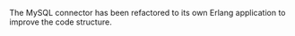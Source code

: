 The MySQL connector has been refactored to its own Erlang application to improve the code structure.
